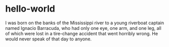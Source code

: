 # hello-world
I was born on the banks of the Mississippi river to a young riverboat captain named Ignacio Barracuda, who had only one eye, one arm, and one leg, all of which were lost in a tire-change accident that went horribly wrong. He would never speak of that day to anyone.

